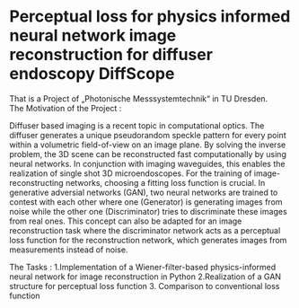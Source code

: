 # Perceptual loss for physics informed neural network image reconstruction for diffuser endoscopy DiffScope
That is a Project of „Photonische Messsystemtechnik“ in TU Dresden.  
The Motivation of the Project :    

Diffuser based imaging is a recent topic in computational optics. The diffuser generates a unique pseudorandom speckle pattern for every point within a volumetric field-of-view on an image plane. By solving the inverse problem, the 3D scene can be reconstructed fast computationally by using neural networks. In conjunction with imaging waveguides, this enables the realization of single shot 3D microendoscopes.
For the training of image-reconstructing networks, choosing a fitting loss function is crucial. In generative adversial networks (GAN), two neural networks are trained to contest with each other where one (Generator) is generating images from noise while the other one (Discriminator) tries to discriminate these images from real ones. This concept can also be adapted for an image reconstruction task where the discriminator network acts as a perceptual loss function for the reconstruction network, which generates images from measurements instead of noise.

The Tasks :
1.Implementation of a Wiener-filter-based physics-informed neural network for image reconstruction in Python
2.Realization of a GAN structure for perceptual loss function
3. Comparison to conventional loss function

